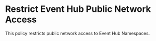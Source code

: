 # Restrict Event Hub Public Network Access

This policy restricts public network access to Event Hub Namespaces.